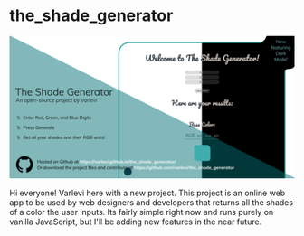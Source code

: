 # the_shade_generator

![generator_image](readme-images/shade_generator_social_preview_2.png)

Hi everyone! Varlevi here with a new project. This project is an online web app to be used by web designers and developers that returns all the shades of a color the user inputs. Its fairly simple right now and runs purely on vanilla JavaScript, but I'll be adding new features in the near future.
